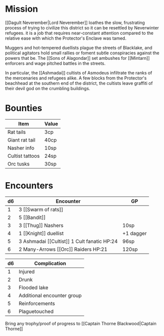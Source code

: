 # Mission
[[Dagult Neverember|Lord Neverember]] loathes the slow, frustrating process of trying to civilize this district so it can be resettled by Neverwinter refugees. it is a job that requires near-constant attention compared to the relative ease with which the Protector's Enclave was tamed.

Muggers and hot-tempered duellists plague the streets of Blacklake, and political agitators hold small rallies or foment subtle conspiracies against the powers that be. The [[Sons of Alagondar]] set ambushes for [[Mintarn]] enforcers and wage pitched battles in the streets.

In particular, the [[Ashmadai]] cultists of Asmodeus infiltrate the ranks of the mercenaries and refugees alike. A few blocks from the Protector's beachhead at the southern end of the district, the cultists leave graffiti of their devil god on the crumbling buildings.

# Bounties
Item | Value
-- | --
Rat tails | 3cp
Giant rat tail | 40cp
Nasher info | 10sp
Cultist tattoos | 24sp
Orc tusks | 30sp

# Encounters
| d6  | Encounter                                   | GP        |
| --- | ------------------------------------------- | --------- |
| 1   | 3 [[Swarm of rats]]                         |           |
| 2   | 5 [[Bandit]]                                |           |
| 3   | 3 [[Thug]] Nashers                          | 10sp      |
| 4   | 1 [[Knight]] duellist                       | +1 dagger |
| 5   | 3 Ashmadai [[Cultist]] 1 Cult fanatic HP:24 | 96sp      |
| 6   | 2 Many-Arrows [[Orc]] Raiders HP:21         | 120sp     |

d6 | Complication
-- | --
1 | Injured
2 | Drunk
3 | Flooded lake
4 | Additional encounter group
5 | Reinforcements
6 | Plaguetouched

Bring any trophy/proof of progress to [[Captain Thorne Blackwood|Captain Thorne]]